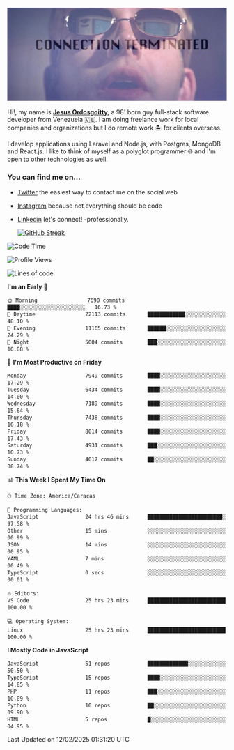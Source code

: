 ![hackers movie reference](./disconnected.jpg)

Hi!, my name is [**Jesus Ordosgoitty**](https://jodaz.dev), a 98' born guy full-stack software developer from Venezuela 🇻🇪. I am doing freelance work for local companies and organizations but I do remote work 🏝️ for clients overseas. 

I develop applications using Laravel and Node.js, with Postgres, MongoDB and React.js. I like to think of myself as a polyglot programmer 🌐 and I'm open to other technologies as well.

### You can find me on...

- [Twitter](https://twitter.com/jodaz_) the easiest way to contact me on the social web
- [Instagram](https://instagram.com/jodaz_) because not everything should be code
- [Linkedin](https://linkedin.com/in/jodaz) let's connect! -professionally.


    [![GitHub Streak](https://streak-stats.demolab.com?user=jodaz&theme=tokyonight)](https://git.io/streak-stats)

<!--START_SECTION:waka-->
![Code Time](http://img.shields.io/badge/Code%20Time-7%2C139%20hrs%2056%20mins-blue)

![Profile Views](http://img.shields.io/badge/Profile%20Views-0-blue)

![Lines of code](https://img.shields.io/badge/From%20Hello%20World%20I%27ve%20Written-82.9%20million%20lines%20of%20code-blue)

**I'm an Early 🐤** 

```text
🌞 Morning                7690 commits        ████░░░░░░░░░░░░░░░░░░░░░   16.73 % 
🌆 Daytime                22113 commits       ████████████░░░░░░░░░░░░░   48.10 % 
🌃 Evening                11165 commits       ██████░░░░░░░░░░░░░░░░░░░   24.29 % 
🌙 Night                  5004 commits        ███░░░░░░░░░░░░░░░░░░░░░░   10.88 % 
```
📅 **I'm Most Productive on Friday** 

```text
Monday                   7949 commits        ████░░░░░░░░░░░░░░░░░░░░░   17.29 % 
Tuesday                  6434 commits        ████░░░░░░░░░░░░░░░░░░░░░   14.00 % 
Wednesday                7189 commits        ████░░░░░░░░░░░░░░░░░░░░░   15.64 % 
Thursday                 7438 commits        ████░░░░░░░░░░░░░░░░░░░░░   16.18 % 
Friday                   8014 commits        ████░░░░░░░░░░░░░░░░░░░░░   17.43 % 
Saturday                 4931 commits        ███░░░░░░░░░░░░░░░░░░░░░░   10.73 % 
Sunday                   4017 commits        ██░░░░░░░░░░░░░░░░░░░░░░░   08.74 % 
```


📊 **This Week I Spent My Time On** 

```text
🕑︎ Time Zone: America/Caracas

💬 Programming Languages: 
JavaScript               24 hrs 46 mins      ████████████████████████░   97.58 % 
Other                    15 mins             ░░░░░░░░░░░░░░░░░░░░░░░░░   00.99 % 
JSON                     14 mins             ░░░░░░░░░░░░░░░░░░░░░░░░░   00.95 % 
YAML                     7 mins              ░░░░░░░░░░░░░░░░░░░░░░░░░   00.49 % 
TypeScript               0 secs              ░░░░░░░░░░░░░░░░░░░░░░░░░   00.01 % 

🔥 Editors: 
VS Code                  25 hrs 23 mins      █████████████████████████   100.00 % 

💻 Operating System: 
Linux                    25 hrs 23 mins      █████████████████████████   100.00 % 
```

**I Mostly Code in JavaScript** 

```text
JavaScript               51 repos            █████████████░░░░░░░░░░░░   50.50 % 
TypeScript               15 repos            ████░░░░░░░░░░░░░░░░░░░░░   14.85 % 
PHP                      11 repos            ███░░░░░░░░░░░░░░░░░░░░░░   10.89 % 
Python                   10 repos            ██░░░░░░░░░░░░░░░░░░░░░░░   09.90 % 
HTML                     5 repos             █░░░░░░░░░░░░░░░░░░░░░░░░   04.95 % 
```




 Last Updated on 12/02/2025 01:31:20 UTC
<!--END_SECTION:waka-->
